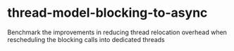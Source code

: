 # thread-model-blocking-to-async
Benchmark the improvements in reducing thread relocation overhead when rescheduling the blocking calls into dedicated threads
